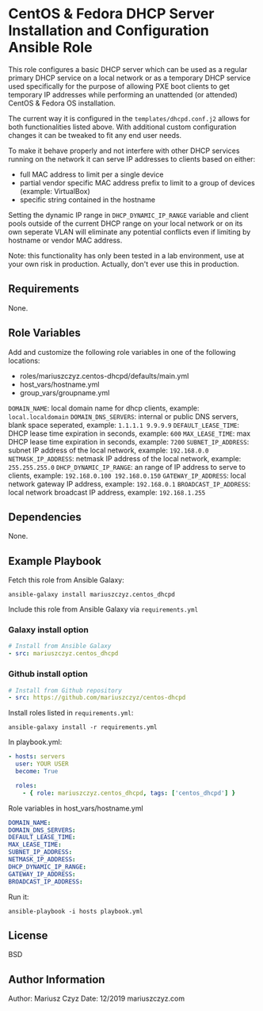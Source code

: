 # CentOS & Fedora DHCP Server Installation and Configuration Ansible Role

This role configures a basic DHCP server which can be used as a regular primary DHCP service on a local network or as a temporary DHCP service used specifically for the purpose of allowing PXE boot clients to get temporary IP addresses while performing an unattended (or attended) CentOS & Fedora OS installation.

The current way it is configured in the `templates/dhcpd.conf.j2` allows for both functionalities listed above. With additional custom configuration changes it can be tweaked to fit any end user needs.

To make it behave properly and not interfere with other DHCP services running on the network it can serve IP addresses to clients based on either:

- full MAC address to limit per a single device
- partial vendor specific MAC address prefix to limit to a group of devices (example: VirtualBox)
- specific string contained in the hostname

Setting the dynamic IP range in `DHCP_DYNAMIC_IP_RANGE` variable and client pools outside of the current DHCP range on your local network or on its own seperate VLAN will eliminate any potential conflicts even if limiting by hostname or vendor MAC address.

Note: this functionality has only been tested in a lab environment, use at your own risk in production. Actually, don't ever use this in production.

## Requirements

None.

## Role Variables

Add and customize the following role variables in one of the following locations:

- roles/mariuszczyz.centos-dhcpd/defaults/main.yml
- host_vars/hostname.yml
- group_vars/groupname.yml

`DOMAIN_NAME`: local domain name for dhcp clients, example: `local.localdomain`
`DOMAIN_DNS_SERVERS`: internal or public DNS servers, blank space seperated, example: `1.1.1.1 9.9.9.9`
`DEFAULT_LEASE_TIME`: DHCP lease time expiration in seconds, example: `600`
`MAX_LEASE_TIME`: max DHCP lease time expiration in seconds, example: `7200`
`SUBNET_IP_ADDRESS`: subnet IP address of the local network, example: `192.168.0.0`
`NETMASK_IP_ADDRESS`: netmask IP address of the local network, example: `255.255.255.0`
`DHCP_DYNAMIC_IP_RANGE`: an range of IP address to serve to clients, example: `192.168.0.100 192.168.0.150`
`GATEWAY_IP_ADDRESS`: local network gateway IP address, example: `192.168.0.1`
`BROADCAST_IP_ADDRESS`: local network broadcast IP address, example: `192.168.1.255`

## Dependencies

None.

## Example Playbook

Fetch this role from Ansible Galaxy:

`ansible-galaxy install mariuszczyz.centos_dhcpd`

Include this role from Ansible Galaxy via `requirements.yml`

### Galaxy install option

```yaml
# Install from Ansible Galaxy
- src: mariuszczyz.centos_dhcpd
```

### Github install option

```yaml
# Install from Github repository
- src: https://github.com/mariuszczyz/centos-dhcpd
```

Install roles listed in `requirements.yml`:

`ansible-galaxy install -r requirements.yml`

In playbook.yml:

```yaml
- hosts: servers
  user: YOUR USER
  become: True

  roles:
    - { role: mariuszczyz.centos_dhcpd, tags: ['centos_dhcpd'] }
```

Role variables in host_vars/hostname.yml

```yaml
DOMAIN_NAME:
DOMAIN_DNS_SERVERS:
DEFAULT_LEASE_TIME:
MAX_LEASE_TIME:
SUBNET_IP_ADDRESS:
NETMASK_IP_ADDRESS:
DHCP_DYNAMIC_IP_RANGE:
GATEWAY_IP_ADDRESS:
BROADCAST_IP_ADDRESS:
```

Run it:

`ansible-playbook -i hosts playbook.yml`

## License

BSD

## Author Information

Author: Mariusz Czyz
Date: 12/2019
mariuszczyz.com
